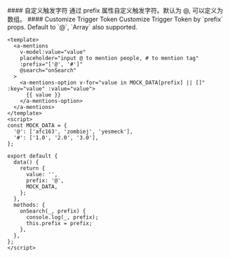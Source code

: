 <cn>
#### 自定义触发字符
通过 prefix 属性自定义触发字符。默认为 @, 可以定义为数组。
</cn>

<us>
#### Customize Trigger Token
Customize Trigger Token by `prefix` props. Default to `@`, `Array<string>` also supported.
</us>

```vue
<template>
  <a-mentions
    v-model:value="value"
    placeholder="input @ to mention people, # to mention tag"
    :prefix="['@', '#']"
    @search="onSearch"
  >
    <a-mentions-option v-for="value in MOCK_DATA[prefix] || []" :key="value" :value="value">
      {{ value }}
    </a-mentions-option>
  </a-mentions>
</template>
<script>
const MOCK_DATA = {
  '@': ['afc163', 'zombiej', 'yesmeck'],
  '#': ['1.0', '2.0', '3.0'],
};

export default {
  data() {
    return {
      value: '',
      prefix: '@',
      MOCK_DATA,
    };
  },
  methods: {
    onSearch(_, prefix) {
      console.log(_, prefix);
      this.prefix = prefix;
    },
  },
};
</script>
```

